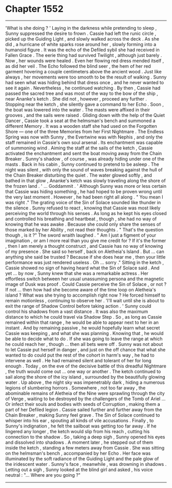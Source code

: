 
# Chapter 1552


---

'What is she doing ? '
Laying in the darkness while pretending to sleep , Sunny suppressed the desire to frown . Cassie had left the runic circle , picked up the Guiding Light , and slowly walked across the deck . As she did , a hurricane of white sparks rose around her , slowly forming into a humanoid figure . It was the echo of the Defiled sybil she had received in Fallen Grace . The eerie thing had survived Twilight , although just barely . Now , her wounds were healed . Even her flowing red dress mended itself , as did her veil . The Echo followed the blind seer , the hem of her red garment hovering a couple centimeters above the ancient wood . Just like always , her movements were too smooth to be the result of walking . Sunny had seen what was hiding behind that dress once , and he never wanted to see it again . Nevertheless , he continued watching . By then , Cassie had passed the sacred tree and was most of the way to the bow of the ship , near Ananke's ketch . She did not , however , proceed any further . Stopping near the ketch , she silently gave a command to her Echo . Soon , the boat was lowered into the water . The masts were affixed in their grooves , and the sails were raised . Gliding down with the help of the Quiet Dancer , Cassie took a seat at the helmsman's bench and summoned a different Memory . It was a wooden staff she had used on the Forgotten Shore — one of the three Memories from her First Nightmare . The Endless Spring was now with Sunny , the Evertwine was with Nephis , and only the staff remained in Cassie's own soul arsenal . Its enchantment was capable of summoning wind . Aiming the staff at the sails of the ketch , Cassie activated the enchantment and sent the boat moving away from the Chain Breaker . Sunny's shadow , of course , was already hiding under one of the masts . Back in his cabin , Sunny continued to pretend to be asleep . The night was silent , with only the sound of waves breaking against the hull of the Chain Breaker disturbing the quiet . The water glowed softly , and bathed in that glow , Ananke's ketch was slowly traveling along the shore of the frozen land . ' ... Goddammit . '
Although Sunny was more or less certain that Cassie was hiding something , he had hoped to be proven wrong until the very last moment . However , he had been right all along . " You mean I was right ."
The grating voice of the Sin of Solace sounded like thunder in the silence . Sunny refused to react , knowing that Cassie was most likely perceiving the world through his senses . As long as he kept his eyes closed and controlled his breathing and heartbeat , though , she had no way of knowing that he was awake . Because she could only share the senses of those marked by her Ability , not read their thoughts . " That's the question though , is it ?"
The sword wraith laughed . " Am I just a figment of your imagination , or am I more real than you give me credit for ? If it's the former , then I am merely a thought construct , and Cassie has no way of knowing of my presence . She said so herself , back on Aletheia's Island . But … can anything she said be trusted ? Because if she does hear me , then your little performance was just rendered useless . Oh … sorry ."
Sitting in the ketch , Cassie showed no sign of having heard what the Sin of Solace said . And yet … by now , Sunny knew that she was a remarkable actress . Her effortless switch between her usual unassuming persona and the magnetic image of Dusk was proof . Could Cassie perceive the Sin of Solace , or not ?
If not … then how had she become aware of the time loop on Aletheia's island ? What was she trying to accomplish right now ?
He forced himself to remain motionless , continuing to observe her . 'I'll wait until she is about to exit the range of Shadow Control before taking action . '
Sunny could control his shadows from a vast distance . It was also the maximum distance to which he could travel via Shadow Step . So , as long as Cassie remained within that range , he would be able to appear next to her in an instant . And by remaining passive , he would hopefully learn what secret Cassie was keeping , and what she was planning . Knowing that , he would be able to decide what to do . If she was going to leave the range at which he could reach her , though … then all bets were off . Sunny was not about to let Cassie put herself in danger , and just on the off chance that what she wanted to do could put the rest of the cohort in harm's way , he had to intervene as well . He had remained silent and tolerant of her for long enough . Today , on the eve of the decisive battle of this dreadful Nightmare , the truth would come out … one way or another . The ketch continued to sail along the shore of the icy island , surrounded by the beautifully glowing water . Up above , the night sky was impenetrably dark , hiding a numerous legions of slumbering horrors . Somewhere , not too far away , the abominable remains of Aletheia of the Nine were sprawling through the city of Verge , waiting to be destroyed by the challengers of the Tomb of Ariel …
Or infect their souls and bodies with seeds of Corruption , making them a part of her Defiled legion . Cassie sailed further and further away from the Chain Breaker , making Sunny feel grave . The Sin of Solace continued to whisper into his ear , spouting all kinds of vile accusations . Finally , to Sunny's indignation , he felt the sailboat was getting too far away . If he lingered any longer , the ketch would slip from his reach , cutting his connection to the shadow . So , taking a deep sigh , Sunny opened his eyes and dissolved into shadows . A moment later , he stepped out of them inside the ketch , standing a few meters away from Cassie . She was sitting on the helmsman's bench , accompanied by her Echo . Her face was illuminated by the soft radiance of the Guiding Light and the pale glow of the iridescent water . Sunny's face , meanwhile , was drowning in shadows . Letting out a sigh , Sunny looked at the blind girl and asked , his voice neutral :
"... Where are you going ?"

---


